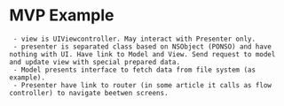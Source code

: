 #  MVP Example

     - view is UIViewcontroller. May interact with Presenter only.
     - presenter is separated class based on NSObject (PONSO) and have nothing with UI. Have link to Model and View. Send request to model and update view with special prepared data.
     - Model presents interface to fetch data from file system (as example).
     - Presenter have link to router (in some article it calls as flow controller) to navigate beetwen screens.


